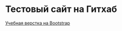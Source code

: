 # Тестовый сайт на Гитхаб

[Учебная верстка на Bootstrap](https://amaz0nka.github.io/bs_lesson/ "Ссылка на сайт")


